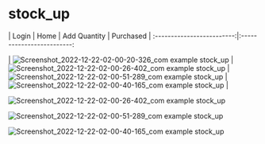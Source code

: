 # stock_up



| Login             | Home  |   Add Quantity   | Purchased |
:-------------------------:|:-------------------------:

| ![Screenshot_2022-12-22-02-00-20-326_com example stock_up](https://user-images.githubusercontent.com/40023090/208997972-794d0e7e-6445-474a-a1bc-f07be7a10ddd.jpg)
            |   ![Screenshot_2022-12-22-02-00-26-402_com example stock_up](https://user-images.githubusercontent.com/40023090/208998002-4727e2b4-7546-4fc1-b697-fcd04ff7e041.jpg)
               | ![Screenshot_2022-12-22-02-00-51-289_com example stock_up](https://user-images.githubusercontent.com/40023090/208998018-b6b199e0-327d-4d23-a4a3-da35424bf97e.jpg)                | ![Screenshot_2022-12-22-02-00-40-165_com example stock_up](https://user-images.githubusercontent.com/40023090/208998031-e39d9463-5011-4a7b-b7ea-29b5575b527e.jpg) |






![Screenshot_2022-12-22-02-00-26-402_com example stock_up](https://user-images.githubusercontent.com/40023090/208998002-4727e2b4-7546-4fc1-b697-fcd04ff7e041.jpg)

![Screenshot_2022-12-22-02-00-51-289_com example stock_up](https://user-images.githubusercontent.com/40023090/208998018-b6b199e0-327d-4d23-a4a3-da35424bf97e.jpg)

![Screenshot_2022-12-22-02-00-40-165_com example stock_up](https://user-images.githubusercontent.com/40023090/208998031-e39d9463-5011-4a7b-b7ea-29b5575b527e.jpg)
